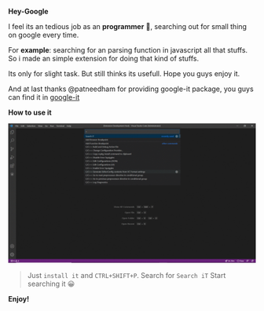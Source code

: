 **Hey-Google**

I feel its an tedious job as an  **programmer** 🥶, 
searching out for small thing on google every time. 

For **example**: searching for an parsing function in javascript all that stuffs. So i made an simple extension for doing that kind of stuffs.

Its only for slight task. But still thinks its usefull. Hope you guys enjoy it.

And at last thanks @patneedham for providing google-it package, you guys can find it in [google-it](https://www.npmjs.com/package/google-it) 


**How to use it**


![image](assets//screenshot/gif.gif)

> Just `install it` and `CTRL+SHIFT+P`.
> Search for `Search iT`
> Start searching it 😀




**Enjoy!**
